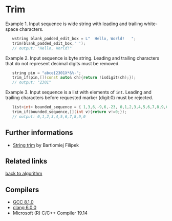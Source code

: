 # Trim

Example 1. Input sequence is wide string with leading and trailing white-space characters.
```cpp
   wstring blank_padded_edit_box = L"  Hello, World!   ";
   trim(blank_padded_edit_box,' ');
   // output: "Hello, World!"
```
Example 2. Input sequence is byte string. Leading and trailing characters that do not represent decimal digits must be removed. 
```cpp
   string pin = "abce{2301X*&%-";
   trim_if(pin,[](const auto& ch){return !isdigit(ch);});
   // output: "2301"
```
Example 3. Input sequence is a list with elements of `int`. Leading and trailing characters before requested marker (digit:0) must be rejected. 
```cpp
   list<int> bounded_sequence = { 1,3,6,-9,6,-23, 0,1,2,3,4,5,6,7,8,9,0, -100,99,7,4,2,56 }; 
   trim_if(bounded_sequence,[](int v){return v!=0;});
   // output: 0,1,2,3,4,5,6,7,8,9,0
```

## Further informations
* [String trim](https://www.bfilipek.com/2014/12/top-5-beautiful-c-std-algorithms.html#trim) by Bartlomiej Filipek

## Related links
[back to algorithm](../)

## Compilers
* [GCC 8.1.0](https://wandbox.org/)
* [clang 6.0.0](https://wandbox.org/)
* Microsoft (R) C/C++ Compiler 19.14 
